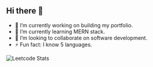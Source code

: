 ## Hi there 👋


- 🔭 I’m currently working on building my portfolio.
- 🌱 I’m currently learning MERN stack.
- 👯 I’m looking to collaborate on software development.
- ⚡ Fun fact: I know 5 languages.

![Leetcode Stats](https://leetcard.jacoblin.cool/_Sami_MMS?ext=heatmap)
